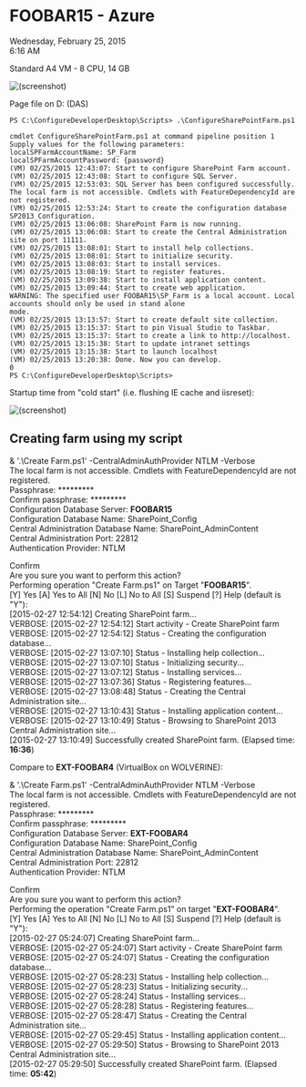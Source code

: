 # FOOBAR15 - Azure

Wednesday, February 25, 2015\
6:16 AM

Standard A4 VM - 8 CPU, 14 GB

![(screenshot)](https://assets.technologytoolbox.com/screenshots/DA/0EBCD9008812784FF8402D22E5FFB4684034EFDA.png)

Page file on D: (DAS)

```Text
PS C:\ConfigureDeveloperDesktop\Scripts> .\ConfigureSharePointFarm.ps1

cmdlet ConfigureSharePointFarm.ps1 at command pipeline position 1
Supply values for the following parameters:
localSPFarmAccountName: SP_Farm
localSPFarmAccountPassword: {password}
(VM) 02/25/2015 12:43:07: Start to configure SharePoint Farm account.
(VM) 02/25/2015 12:43:08: Start to configure SQL Server.
(VM) 02/25/2015 12:53:03: SQL Server has been configured successfully.
The local farm is not accessible. Cmdlets with FeatureDependencyId are not registered.
(VM) 02/25/2015 12:53:24: Start to create the configuration database SP2013_Configuration.
(VM) 02/25/2015 13:06:08: SharePoint Farm is now running.
(VM) 02/25/2015 13:06:08: Start to create the Central Administration site on port 11111.
(VM) 02/25/2015 13:08:01: Start to install help collections.
(VM) 02/25/2015 13:08:01: Start to initialize security.
(VM) 02/25/2015 13:08:03: Start to install services.
(VM) 02/25/2015 13:08:19: Start to register features.
(VM) 02/25/2015 13:09:38: Start to install application content.
(VM) 02/25/2015 13:09:44: Start to create web application.
WARNING: The specified user FOOBAR15\SP_Farm is a local account. Local accounts should only be used in stand alone
mode.
(VM) 02/25/2015 13:13:57: Start to create default site collection.
(VM) 02/25/2015 13:15:37: Start to pin Visual Studio to Taskbar.
(VM) 02/25/2015 13:15:37: Start to create a link to http://localhost.
(VM) 02/25/2015 13:15:38: Start to update intranet settings
(VM) 02/25/2015 13:15:38: Start to launch localhost
(VM) 02/25/2015 13:20:38: Done. Now you can develop.
0
PS C:\ConfigureDeveloperDesktop\Scripts>
```

Startup time from "cold start" (i.e. flushing IE cache and iisreset):

![(screenshot)](https://assets.technologytoolbox.com/screenshots/D5/3229B66CCCD0E7A203800AA4E5A17334E7B3A4D5.png)

## Creating farm using my script

& '.\\Create Farm.ps1' -CentralAdminAuthProvider NTLM -Verbose\
The local farm is not accessible. Cmdlets with FeatureDependencyId are not registered.\
Passphrase: \*\*\*\*\*\*\*\*\*\
Confirm passphrase: \*\*\*\*\*\*\*\*\*\
Configuration Database Server: **FOOBAR15**\
Configuration Database Name: SharePoint_Config\
Central Administration Database Name: SharePoint_AdminContent\
Central Administration Port: 22812\
Authentication Provider: NTLM

Confirm\
Are you sure you want to perform this action?\
Performing operation "Create Farm.ps1" on Target "**FOOBAR15**".\
[Y] Yes [A] Yes to All [N] No [L] No to All [S] Suspend [?] Help (default is "Y"):\
[2015-02-27 12:54:12] Creating SharePoint farm...\
VERBOSE: [2015-02-27 12:54:12] Start activity - Create SharePoint farm\
VERBOSE: [2015-02-27 12:54:12] Status - Creating the configuration database...\
VERBOSE: [2015-02-27 13:07:10] Status - Installing help collection...\
VERBOSE: [2015-02-27 13:07:10] Status - Initializing security...\
VERBOSE: [2015-02-27 13:07:12] Status - Installing services...\
VERBOSE: [2015-02-27 13:07:36] Status - Registering features...\
VERBOSE: [2015-02-27 13:08:48] Status - Creating the Central Administration site...\
VERBOSE: [2015-02-27 13:10:43] Status - Installing application content...\
VERBOSE: [2015-02-27 13:10:49] Status - Browsing to SharePoint 2013 Central Administration site...\
[2015-02-27 13:10:49] Successfully created SharePoint farm. (Elapsed time: **16:36**)

Compare to **EXT-FOOBAR4** (VirtualBox on WOLVERINE):

& '.\\Create Farm.ps1' -CentralAdminAuthProvider NTLM -Verbose\
The local farm is not accessible. Cmdlets with FeatureDependencyId are not registered.\
Passphrase: \*\*\*\*\*\*\*\*\*\
Confirm passphrase: \*\*\*\*\*\*\*\*\*\
Configuration Database Server: **EXT-FOOBAR4**\
Configuration Database Name: SharePoint_Config\
Central Administration Database Name: SharePoint_AdminContent\
Central Administration Port: 22812\
Authentication Provider: NTLM

Confirm\
Are you sure you want to perform this action?\
Performing the operation "Create Farm.ps1" on target "**EXT-FOOBAR4**".\
[Y] Yes [A] Yes to All [N] No [L] No to All [S] Suspend [?] Help (default is "Y"):\
[2015-02-27 05:24:07] Creating SharePoint farm...\
VERBOSE: [2015-02-27 05:24:07] Start activity - Create SharePoint farm\
VERBOSE: [2015-02-27 05:24:07] Status - Creating the configuration database...\
VERBOSE: [2015-02-27 05:28:23] Status - Installing help collection...\
VERBOSE: [2015-02-27 05:28:23] Status - Initializing security...\
VERBOSE: [2015-02-27 05:28:24] Status - Installing services...\
VERBOSE: [2015-02-27 05:28:28] Status - Registering features...\
VERBOSE: [2015-02-27 05:28:47] Status - Creating the Central Administration site...\
VERBOSE: [2015-02-27 05:29:45] Status - Installing application content...\
VERBOSE: [2015-02-27 05:29:50] Status - Browsing to SharePoint 2013 Central Administration site...\
[2015-02-27 05:29:50] Successfully created SharePoint farm. (Elapsed time: **05:42**)
